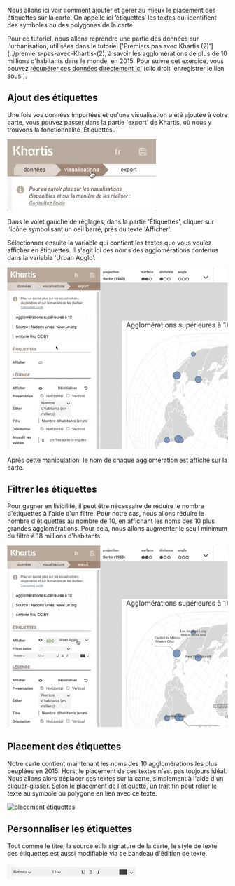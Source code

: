 Nous allons ici voir comment ajouter et gérer au mieux le placement des étiquettes sur la carte.
On appelle ici ‘étiquettes‘ les textes qui identifient des symboles ou des polygones de la carte.

Pour ce tutoriel, nous allons reprendre une partie des données sur l'urbanisation, utilisées dans le tutoriel ['Premiers pas avec Khartis (2)'](../premiers-pas-avec-Khartis-(2), à savoir les agglomérations de plus de 10 millions d'habitants dans le monde, en 2015.
Pour suivre cet exercice, vous pouvez [récupérer ces données directement ici](./assets/agglo-2015.csv) (clic droit 'enregistrer le lien sous').

## Ajout des étiquettes

Une fois vos données importées et qu'une visualisation a été ajoutée à votre carte, vous pouvez passer dans la partie 'export' de Khartis, où nous y trouvons la fonctionnalité ‘Étiquettes‘.

![étape 3](./assets/step-3.gif)

Dans le volet gauche de réglages, dans la partie 'Étiquettes', cliquer sur l'icône symbolisant un oeil barré, près du texte 'Afficher'.

Sélectionner ensuite la variable qui contient les textes que vous voulez afficher en étiquettes. Il s'agit ici des noms des agglomérations contenus dans la variable 'Urban Agglo'.

![ajout étiquettes](./assets/labels-activate.gif)

Après cette manipulation, le nom de chaque agglomération est affiché sur la carte.

## Filtrer les étiquettes

Pour gagner en lisibilité, il peut être nécessaire de réduire le nombre d'étiquettes à l'aide d'un filtre.
Pour notre cas, nous allons réduire le nombre d'étiquettes au nombre de 10, en affichant les noms des 10 plus grandes agglomérations.
Pour cela, nous allons augmenter le seuil minimum du filtre à 18 millions d'habitants.

![flitre étiquettes](./assets/labels-filter.gif)

## Placement des étiquettes

Notre carte contient maintenant les noms des 10 agglomérations les plus peuplées en 2015. Hors, le placement de ces textes n'est pas toujours idéal.
Nous allons alors déplacer ces textes sur la carte, simplement à l'aide d'un cliquer-glisser.
Selon le placement de l'étiquette, un trait fin peut relier le texte au symbole ou polygone en lien avec ce texte.

![placement étiquettes](./assets/labels-move.gif)

## Personnaliser les étiquettes

Tout comme le titre, la source et la signature de la carte, le style de texte des étiquettes est aussi modifiable via ce bandeau d'édition de texte.

![style étiquettes](./assets/labels-style.png)
